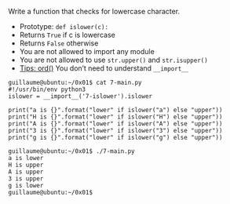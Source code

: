Write a function that checks for lowercase character.
- Prototype: ```def islower(c):```
- Returns ```True``` if c is lowercase
- Returns ```False``` otherwise
- You are not allowed to import any module
- You are not allowed to use ```str.upper()``` and ```str.isupper()```
- [Tips: ord()](https://docs.python.org/3.4/library/functions.html?highlight=ord#ord)
You don’t need to understand ```__import__```
```
guillaume@ubuntu:~/0x01$ cat 7-main.py
#!/usr/bin/env python3
islower = __import__('7-islower').islower

print("a is {}".format("lower" if islower("a") else "upper"))
print("H is {}".format("lower" if islower("H") else "upper"))
print("A is {}".format("lower" if islower("A") else "upper"))
print("3 is {}".format("lower" if islower("3") else "upper"))
print("g is {}".format("lower" if islower("g") else "upper"))

guillaume@ubuntu:~/0x01$ ./7-main.py
a is lower
H is upper
A is upper
3 is upper
g is lower
guillaume@ubuntu:~/0x01$
```

